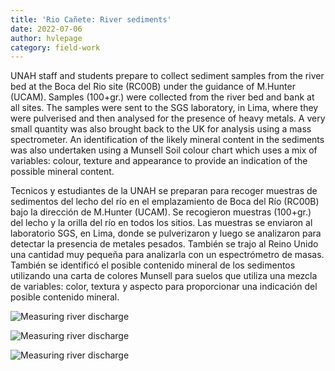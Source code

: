 ```yaml
---
title: 'Rio Cañete: River sediments'
date: 2022-07-06
author: hvlepage
category: field-work
---
```



UNAH staff and students prepare to collect sediment samples from the river bed at the Boca del Rio site (RC00B) under the guidance of M.Hunter (UCAM). Samples (100+gr.) were collected from the river bed and bank at all sites. The samples were sent to the SGS laboratory, in Lima, where they were pulverised and then analysed for the presence of heavy metals. A very small quantity was also brought back to the UK for analysis using a mass spectrometer.
An identification of the likely mineral content in the sediments was also undertaken using a Munsell Soil colour chart which uses a mix of variables: colour, texture and appearance to provide an indication of the possible mineral content.

Tecnicos y estudiantes de la UNAH se preparan para recoger muestras de sedimentos del lecho del río en el emplazamiento de Boca del Río (RC00B) bajo la dirección de M.Hunter (UCAM). Se recogieron muestras (100+gr.) del lecho y la orilla del río en todos los sitios. Las muestras se enviaron al laboratorio SGS, en Lima, donde se pulverizaron y luego se analizaron para detectar la presencia de metales pesados. También se trajo al Reino Unido una cantidad muy pequeña para analizarla con un espectrómetro de masas.
También se identificó el posible contenido mineral de los sedimentos utilizando una carta de colores Munsell para suelos que utiliza una mezcla de variables: color, textura y aspecto para proporcionar una indicación del posible contenido mineral.


![Measuring river discharge](/assets/posts/2Sedimentcollection.JPG)


![Measuring river discharge](/assets/posts/2Sediment.JPG)


![Measuring river discharge](/assets/posts/2Sediments.JPG)
